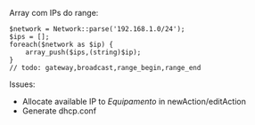 Array com IPs do range:

    $network = Network::parse('192.168.1.0/24');
    $ips = [];
    foreach($network as $ip) {
        array_push($ips,(string)$ip);
    }
    // todo: gateway,broadcast,range_begin,range_end

Issues: 

 - Allocate available IP to *Equipamento* in newAction/editAction
 - Generate dhcp.conf
